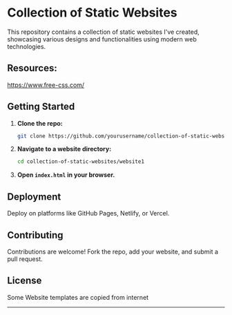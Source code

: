 # Collection of Static Websites

This repository contains a collection of static websites I've created, showcasing various designs and functionalities using modern web technologies.

## Resources:

https://www.free-css.com/


## Getting Started

1. **Clone the repo:**
   ```bash
   git clone https://github.com/yourusername/collection-of-static-websites.git
   ```
2. **Navigate to a website directory:**
   ```bash
   cd collection-of-static-websites/website1
   ```
3. **Open `index.html` in your browser.**

## Deployment

Deploy on platforms like GitHub Pages, Netlify, or Vercel.

## Contributing

Contributions are welcome! Fork the repo, add your website, and submit a pull request.

## License

Some Website templates are copied from internet

---

